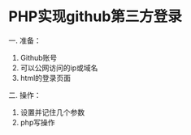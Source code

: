 # PHP实现github第三方登录

一. 准备：

1. Github账号
2. 可以公网访问的ip或域名
3. html的登录页面







二. 操作：

1. 设置并记住几个参数
2. php写操作